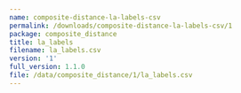 ```yaml
---
name: composite-distance-la-labels-csv
permalink: /downloads/composite-distance-la-labels-csv/1
package: composite_distance
title: la_labels
filename: la_labels.csv
version: '1'
full_version: 1.1.0
file: /data/composite_distance/1/la_labels.csv
---
```

